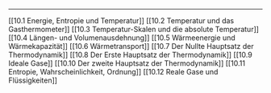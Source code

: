 ***

[[10.1 Energie, Entropie und Temperatur]]
[[10.2 Temperatur und das Gasthermometer]]
[[10.3 Temperatur-Skalen und die absolute Temperatur]]
[[10.4 Längen- und Volumenausdehnung]]
[[10.5 Wärmeenergie und Wärmekapazität]]
[[10.6 Wärmetransport]]
[[10.7 Der Nullte Hauptsatz der Thermodynamik]]
[[10.8 Der Erste Hauptsatz der Thermodynamik]]
[[10.9 Ideale Gase]]
[[10.10 Der zweite Hauptsatz der Thermodynamik]]
[[10.11 Entropie, Wahrscheinlichkeit, Ordnung]]
[[10.12 Reale Gase und Flüssigkeiten]]
